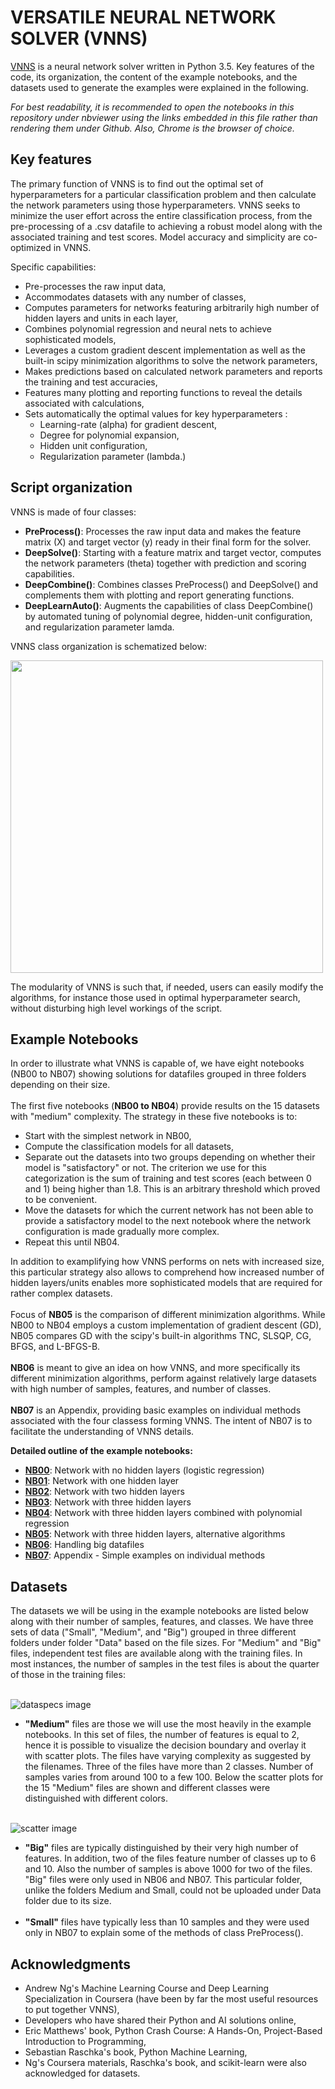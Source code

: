 # VERSATILE NEURAL NETWORK SOLVER (VNNS)
[VNNS](https://nbviewer.jupyter.org/github/Akarvardar/VERSATILE_NEURAL_NETWORK_SOLVER/blob/master/vnns.ipynb) is a neural network solver written in Python 3.5. Key features of the code, its organization, the content of the example notebooks, and the datasets used to generate the examples were explained in the following.

_For best readability, it is recommended to open the notebooks in this repository under nbviewer using the links embedded in this file rather than rendering them under Github. Also, Chrome is the browser of choice._

## Key features
The primary function of VNNS is to find out the optimal set of hyperparameters for a particular classification problem and then calculate the network parameters using those hyperparameters. VNNS seeks to minimize the user effort across the entire classification process, from the pre-processing of a .csv datafile to achieving a robust model along with the associated training and test scores. Model accuracy and simplicity are co-optimized in VNNS. 

Specific capabilities: 
- Pre-processes the raw input data,
- Accommodates datasets with any number of classes,
- Computes parameters for networks featuring arbitrarily high number of hidden layers and units in each layer,
- Combines polynomial regression and neural nets to achieve sophisticated models,
- Leverages a custom gradient descent implementation as well as the built-in scipy minimization algorithms to solve the network parameters, 
- Makes predictions based on calculated network parameters and reports the training and test accuracies,
- Features many plotting and reporting functions to reveal the details associated with calculations,
- Sets automatically the optimal values for key hyperparameters :  
    - Learning-rate (alpha) for gradient descent,
    - Degree for polynomial expansion,
    - Hidden unit configuration,
    - Regularization parameter (lambda.)
    
## Script organization
 VNNS is made of four classes:
 - __PreProcess()__: Processes the raw input data and makes the feature matrix (X) and target vector (y) ready in their final form for the solver.
 - __DeepSolve()__: Starting with a feature matrix and target vector, computes the network parameters (theta) together with prediction and scoring capabilities.
 - __DeepCombine()__: Combines classes PreProcess() and DeepSolve() and complements them with plotting and report generating functions.
 - __DeepLearnAuto()__: Augments the capabilities of class DeepCombine() by automated tuning of polynomial degree, hidden-unit configuration, and regularization parameter lamda. 

VNNS class organization is schematized below:

<img src="/Images/VNNSorganization.png"  width="500" align='center'>

The modularity of VNNS is such that, if needed, users can easily modify the algorithms, for instance those used in optimal hyperparameter search, without disturbing high level workings of the script.

## Example Notebooks
In order to illustrate what VNNS is capable of, we have eight notebooks (NB00 to NB07) showing solutions for datafiles grouped in three folders depending on their size.<br><br>
The first five notebooks (__NB00 to NB04__) provide results on the 15 datasets with "medium" complexity. The strategy in these five notebooks is to: 
- Start with the simplest network in NB00, 
- Compute the classification models for all datasets, 
- Separate out the datasets into two groups depending on whether their model is "satisfactory" or not. The criterion we use for this categorization is the sum of training and test scores (each between 0 and 1) being higher than 1.8. This is an arbitrary threshold which proved to be convenient. 
- Move the datasets for which the current network has not been able to provide a satisfactory model to the next notebook where the network configuration is made gradually more complex. <br> 
- Repeat this until NB04.

In addition to examplifying how VNNS performs on nets with increased size, this particular strategy also allows to comprehend how increased number of hidden layers/units enables more sophisticated models that are required for rather complex datasets. <br><br>
Focus of __NB05__ is the comparison of different minimization algorithms. While NB00 to NB04 employs a custom implementation of gradient descent (GD), NB05 compares GD with the scipy's built-in algorithms TNC, SLSQP, CG, BFGS, and L-BFGS-B. <br><br>
__NB06__ is meant to give an idea on how VNNS, and more specifically its different minimization algorithms, perform against relatively large datasets with high number of samples, features, and number of classes. 
<br><br>
__NB07__ is an Appendix, providing basic examples on individual methods associated with the four classess forming VNNS. The intent of NB07 is to facilitate the understanding of VNNS details.<br>

__Detailed outline of the example notebooks:__
- [__NB00__](https://nbviewer.jupyter.org/github/Akarvardar/VERSATILE_NEURAL_NETWORK_SOLVER/blob/master/NB00.ipynb): Network with no hidden layers (logistic regression)
- [__NB01__](https://nbviewer.jupyter.org/github/Akarvardar/VERSATILE_NEURAL_NETWORK_SOLVER/blob/master/NB01.ipynb): Network with one hidden layer
- [__NB02__](https://nbviewer.jupyter.org/github/Akarvardar/VERSATILE_NEURAL_NETWORK_SOLVER/blob/master/NB02.ipynb): Network with two hidden layers
- [__NB03__](https://nbviewer.jupyter.org/github/Akarvardar/VERSATILE_NEURAL_NETWORK_SOLVER/blob/master/NB03.ipynb): Network with three hidden layers
- [__NB04__](https://nbviewer.jupyter.org/github/Akarvardar/VERSATILE_NEURAL_NETWORK_SOLVER/blob/master/NB04.ipynb): Network with three hidden layers combined with polynomial regression
- [__NB05__](https://nbviewer.jupyter.org/github/Akarvardar/VERSATILE_NEURAL_NETWORK_SOLVER/blob/master/NB05.ipynb): Network with three hidden layers, alternative algorithms
- [__NB06__](https://nbviewer.jupyter.org/github/Akarvardar/VERSATILE_NEURAL_NETWORK_SOLVER/blob/master/NB06.ipynb): Handling big datafiles
- [__NB07__](https://nbviewer.jupyter.org/github/Akarvardar/VERSATILE_NEURAL_NETWORK_SOLVER/blob/master/NB07.ipynb): Appendix - Simple examples on individual methods

## Datasets
The datasets we will be using in the example notebooks are listed below along with their number of samples, features, and classes. We have three sets of data ("Small", "Medium", and "Big") grouped in three different folders under folder "Data" based on the file sizes.  For "Medium" and "Big" files, independent test files are available along with the training files. In most instances, the number of samples in the test files is about the quarter of those in the training files:

<br>![dataspecs image](Images/DataSpecs.png)<br>

- __"Medium"__ files are those we will use the most heavily in the example notebooks. In this set of files, the number of features is equal to 2, hence it is possible to visualize the decision boundary and overlay it with scatter plots. The files have varying complexity as suggested by the filenames. Three of the files have more than 2 classes. Number of samples varies from around 100 to a few 100. Below the scatter plots for the 15 "Medium" files are shown and different classes were distinguished with different colors. 

<br>![scatter image](Images/TrainingDataSets.png)<br>

- __"Big"__ files are typically distinguished by their very high number of features. In addition, two of the files feature number of classes up to 6 and 10. Also the number of samples is above 1000 for two of the files. "Big" files were only used in NB06 and NB07. This particular folder, unlike the folders Medium and Small, could not be uploaded under Data folder due to its size.
<br><br>
- __"Small"__ files have typically less than 10 samples and they were used only in NB07 to explain some of the methods of class PreProcess().

## Acknowledgments
- Andrew Ng's Machine Learning Course and Deep Learning Specialization in Coursera (have been by far the most useful resources to put together VNNS),
- Developers who have shared their Python and AI solutions online,
- Eric Matthews' book, Python Crash Course: A Hands-On, Project-Based Introduction to Programming,
- Sebastian Raschka's book, Python Machine Learning,
- Ng's Coursera materials, Raschka's book, and scikit-learn were also acknowledged for datasets. 
